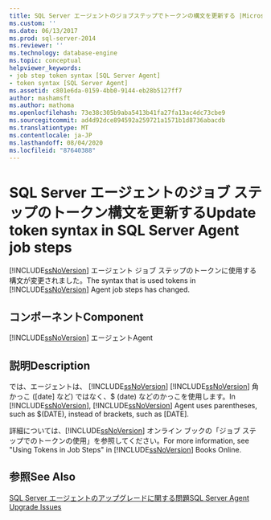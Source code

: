 ```yaml
---
title: SQL Server エージェントのジョブステップでトークンの構文を更新する |Microsoft Docs
ms.custom: ''
ms.date: 06/13/2017
ms.prod: sql-server-2014
ms.reviewer: ''
ms.technology: database-engine
ms.topic: conceptual
helpviewer_keywords:
- job step token syntax [SQL Server Agent]
- token syntax [SQL Server Agent]
ms.assetid: c801e6da-0159-4bb0-9144-eb28b5127ff7
author: mashamsft
ms.author: mathoma
ms.openlocfilehash: 73e38c305b9aba5413b41fa27fa13ac4dc73cbe9
ms.sourcegitcommit: ad4d92dce894592a259721a1571b1d8736abacdb
ms.translationtype: MT
ms.contentlocale: ja-JP
ms.lasthandoff: 08/04/2020
ms.locfileid: "87640388"
---
```

# <a name="update-token-syntax-in-sql-server-agent-job-steps"></a><span data-ttu-id="8bfb6-102">SQL Server エージェントのジョブ ステップのトークン構文を更新する</span><span class="sxs-lookup"><span data-stu-id="8bfb6-102">Update token syntax in SQL Server Agent job steps</span></span>
  <span data-ttu-id="8bfb6-103">[!INCLUDE[ssNoVersion](../../includes/ssnoversion-md.md)] エージェント ジョブ ステップのトークンに使用する構文が変更されました。</span><span class="sxs-lookup"><span data-stu-id="8bfb6-103">The syntax that is used tokens in [!INCLUDE[ssNoVersion](../../includes/ssnoversion-md.md)] Agent job steps has changed.</span></span>  
  
## <a name="component"></a><span data-ttu-id="8bfb6-104">コンポーネント</span><span class="sxs-lookup"><span data-stu-id="8bfb6-104">Component</span></span>  
 [!INCLUDE[ssNoVersion](../../includes/ssnoversion-md.md)] <span data-ttu-id="8bfb6-105">エージェント</span><span class="sxs-lookup"><span data-stu-id="8bfb6-105">Agent</span></span>  
  
## <a name="description"></a><span data-ttu-id="8bfb6-106">説明</span><span class="sxs-lookup"><span data-stu-id="8bfb6-106">Description</span></span>  
 <span data-ttu-id="8bfb6-107">では、エージェントは、 [!INCLUDE[ssNoVersion](../../includes/ssnoversion-md.md)] [!INCLUDE[ssNoVersion](../../includes/ssnoversion-md.md)] 角かっこ ([date] など) ではなく、$ (date) などのかっこを使用します。</span><span class="sxs-lookup"><span data-stu-id="8bfb6-107">In [!INCLUDE[ssNoVersion](../../includes/ssnoversion-md.md)], [!INCLUDE[ssNoVersion](../../includes/ssnoversion-md.md)] Agent uses parentheses, such as $(DATE), instead of brackets, such as [DATE].</span></span>  
  
 <span data-ttu-id="8bfb6-108">詳細については、[!INCLUDE[ssNoVersion](../../includes/ssnoversion-md.md)] オンライン ブックの「ジョブ ステップでのトークンの使用」を参照してください。</span><span class="sxs-lookup"><span data-stu-id="8bfb6-108">For more information, see "Using Tokens in Job Steps" in [!INCLUDE[ssNoVersion](../../includes/ssnoversion-md.md)] Books Online.</span></span>  
  
## <a name="see-also"></a><span data-ttu-id="8bfb6-109">参照</span><span class="sxs-lookup"><span data-stu-id="8bfb6-109">See Also</span></span>  
 [<span data-ttu-id="8bfb6-110">SQL Server エージェントのアップグレードに関する問題</span><span class="sxs-lookup"><span data-stu-id="8bfb6-110">SQL Server Agent Upgrade Issues</span></span>](../../../2014/sql-server/install/sql-server-agent-upgrade-issues.md)  
  
  
